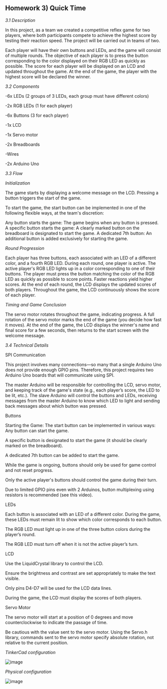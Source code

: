 ## Homework 3) Quick Time
_3.1 Description_

In this project, as a team we created a competitive reflex game for two players, where both participants compete to achieve the highest score by testing their reaction speed. The project will be carried out in teams of two.

Each player will have their own buttons and LEDs, and the game will consist of multiple rounds. The objective of each player is to press the button corresponding to the color displayed on their RGB LED as quickly as possible. The score for each player will be displayed on an LCD and updated throughout the game. At the end of the game, the player with the highest score will be declared the winner.

_3.2 Components_

-6x LEDs (2 groups of 3 LEDs, each group must have different colors)

-2x RGB LEDs (1 for each player)

-6x Buttons (3 for each player)

-1x LCD

-1x Servo motor

-2x Breadboards

-Wires

-2x Arduino Uno

_3.3 Flow_

_Initialization_

The game starts by displaying a welcome message on the LCD. Pressing a button triggers the start of the game.

To start the game, the start button can be implemented in one of the following flexible ways, at the team's discretion:

Any button starts the game: The game begins when any button is pressed.
A specific button starts the game: A clearly marked button on the breadboard is designated to start the game.
A dedicated 7th button: An additional button is added exclusively for starting the game.

_Round Progression_

Each player has three buttons, each associated with an LED of a different color, and a fourth RGB LED.
During each round, one player is active.
The active player's RGB LED lights up in a color corresponding to one of their buttons. The player must press the button matching the color of the RGB LED as quickly as possible to score points. Faster reactions yield higher scores.
At the end of each round, the LCD displays the updated scores of both players.
Throughout the game, the LCD continuously shows the score of each player.

_Timing and Game Conclusion_

The servo motor rotates throughout the game, indicating progress. A full rotation of the servo motor marks the end of the game (you decide how fast it moves).
At the end of the game, the LCD displays the winner's name and final score for a few seconds, then returns to the start screen with the welcome message.

_3.4 Technical Details_

SPI Communication

This project involves many connections—so many that a single Arduino Uno does not provide enough GPIO pins. Therefore, this project requires two Arduino Uno boards that will communicate using SPI.

The master Arduino will be responsible for controlling the LCD, servo motor, and keeping track of the game's state (e.g., each player’s score, the LED to be lit, etc.).
The slave Arduino will control the buttons and LEDs, receiving messages from the master Arduino to know which LED to light and sending back messages about which button was pressed.

Buttons

Starting the Game: The start button can be implemented in various ways:
Any button can start the game.

A specific button is designated to start the game (it should be clearly marked on the breadboard).

A dedicated 7th button can be added to start the game.

While the game is ongoing, buttons should only be used for game control and not reset progress.

Only the active player's buttons should control the game during their turn.

Due to limited GPIO pins even with 2 Arduinos, button multiplexing using resistors is recommended (see this video).

LEDs

Each button is associated with an LED of a different color. During the game, these LEDs must remain lit to show which color corresponds to each button.

The RGB LED must light up in one of the three button colors during the player’s round.

The RGB LED must turn off when it is not the active player’s turn.

LCD

Use the LiquidCrystal library to control the LCD.

Ensure the brightness and contrast are set appropriately to make the text visible.

Only pins D4-D7 will be used for the LCD data lines.

During the game, the LCD must display the scores of both players.

Servo Motor

The servo motor will start at a position of 0 degrees and move counterclockwise to indicate the passage of time.

Be cautious with the value sent to the servo motor. Using the Servo.h library, commands sent to the servo motor specify absolute rotation, not relative to the current position.

_TinkerCad configuration_

![image](https://github.com/user-attachments/assets/c3702f54-e465-430a-aa4b-0fd46d32cd99)


_Physical configuration_

![image](https://github.com/user-attachments/assets/dfcdf8e9-825b-4c38-9af8-44bbc6d0edb5)


